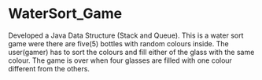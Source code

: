# WaterSort_Game
Developed a Java Data Structure (Stack and Queue). This is a water sort game were there are five(5) bottles with random colours inside. The user(gamer) has to sort the colours and fill either of the glass with the same colour. The game is over when four glasses are filled with one colour different from the others.
